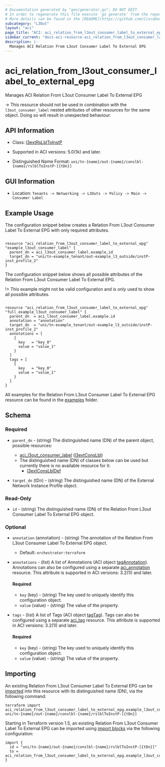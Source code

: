 ```yaml
---
# Documentation generated by "gen/generator.go"; DO NOT EDIT.
# In order to regenerate this file execute `go generate` from the repository root.
# More details can be found in the [README](https://github.com/CiscoDevNet/terraform-provider-aci/blob/master/README.md).
subcategory: "L3Out"
layout: "aci"
page_title: "ACI: aci_relation_from_l3out_consumer_label_to_external_epg"
sidebar_current: "docs-aci-resource-aci_relation_from_l3out_consumer_label_to_external_epg"
description: |-
  Manages ACI Relation From L3out Consumer Label To External EPG
---
```


# aci_relation_from_l3out_consumer_label_to_external_epg #

Manages ACI Relation From L3out Consumer Label To External EPG

  -> This resource should not be used in combination with the `l3out_consumer_label` nested attributes of other resources for the same object. Doing so will result in unexpected behaviour.


## API Information ##

* Class: [l3extRsLblToInstP](https://pubhub.devnetcloud.com/media/model-doc-latest/docs/app/index.html#/objects/l3extRsLblToInstP/overview)

* Supported in ACI versions: 5.0(1k) and later.

* Distinguished Name Format: `uni/tn-{name}/out-{name}/conslbl-{name}/rslblToInstP-[{tDn}]`

## GUI Information ##

* Location: `Tenants -> Networking -> L3Outs -> Policy -> Main -> Consumer Label`

## Example Usage ##

The configuration snippet below creates a Relation From L3out Consumer Label To External EPG with only required attributes.

```hcl

resource "aci_relation_from_l3out_consumer_label_to_external_epg" "example_l3out_consumer_label" {
  parent_dn = aci_l3out_consumer_label.example.id
  target_dn = "uni/tn-example_tenant/out-example_l3_outside/instP-inst_profile_2"
}

```
The configuration snippet below shows all possible attributes of the Relation From L3out Consumer Label To External EPG.

!> This example might not be valid configuration and is only used to show all possible attributes.

```hcl

resource "aci_relation_from_l3out_consumer_label_to_external_epg" "full_example_l3out_consumer_label" {
  parent_dn  = aci_l3out_consumer_label.example.id
  annotation = "annotation"
  target_dn  = "uni/tn-example_tenant/out-example_l3_outside/instP-inst_profile_2"
  annotations = [
    {
      key   = "key_0"
      value = "value_1"
    }
  ]
  tags = [
    {
      key   = "key_0"
      value = "value_1"
    }
  ]
}

```

All examples for the Relation From L3out Consumer Label To External EPG resource can be found in the [examples](https://github.com/CiscoDevNet/terraform-provider-aci/tree/master/examples/resources/aci_relation_from_l3out_consumer_label_to_external_epg) folder.

## Schema ##

### Required ###

* `parent_dn` - (string) The distinguished name (DN) of the parent object, possible resources:
  - [aci_l3out_consumer_label](https://registry.terraform.io/providers/CiscoDevNet/aci/latest/docs/resources/l3out_consumer_label) ([l3extConsLbl](https://pubhub.devnetcloud.com/media/model-doc-latest/docs/app/index.html#/objects/l3extConsLbl/overview))
  - The distinguished name (DN) of classes below can be used but currently there is no available resource for it:
    - [l3extConsLblDef](https://pubhub.devnetcloud.com/media/model-doc-latest/docs/app/index.html#/objects/l3extConsLblDef/overview)

* `target_dn` (tDn) - (string) The distinguished name (DN) of the External Network Instance Profile object.

### Read-Only ###

* `id` - (string) The distinguished name (DN) of the Relation From L3out Consumer Label To External EPG object.

### Optional ###
  
* `annotation` (annotation) - (string) The annotation of the Relation From L3out Consumer Label To External EPG object.
  - Default: `orchestrator:terraform`

* `annotations` - (list) A list of Annotations (ACI object [tagAnnotation](https://pubhub.devnetcloud.com/media/model-doc-latest/docs/app/index.html#/objects/tagAnnotation/overview)). Annotations can also be configured using a separate [aci_annotation](https://registry.terraform.io/providers/CiscoDevNet/aci/latest/docs/resources/annotation) resource. This attribute is supported in ACI versions: 3.2(1l) and later.
  
  #### Required ####
  
  * `key` (key) - (string) The key used to uniquely identify this configuration object.
  * `value` (value) - (string) The value of the property.

* `tags` - (list) A list of Tags (ACI object [tagTag](https://pubhub.devnetcloud.com/media/model-doc-latest/docs/app/index.html#/objects/tagTag/overview)). Tags can also be configured using a separate [aci_tag](https://registry.terraform.io/providers/CiscoDevNet/aci/latest/docs/resources/tag) resource. This attribute is supported in ACI versions: 3.2(1l) and later.
  
  #### Required ####
  
  * `key` (key) - (string) The key used to uniquely identify this configuration object.
  * `value` (value) - (string) The value of the property.

## Importing

An existing Relation From L3out Consumer Label To External EPG can be [imported](https://www.terraform.io/docs/import/index.html) into this resource with its distinguished name (DN), via the following command:

```
terraform import aci_relation_from_l3out_consumer_label_to_external_epg.example_l3out_consumer_label uni/tn-{name}/out-{name}/conslbl-{name}/rslblToInstP-[{tDn}]
```

Starting in Terraform version 1.5, an existing Relation From L3out Consumer Label To External EPG can be imported
using [import blocks](https://developer.hashicorp.com/terraform/language/import) via the following configuration:

```
import {
  id = "uni/tn-{name}/out-{name}/conslbl-{name}/rslblToInstP-[{tDn}]"
  to = aci_relation_from_l3out_consumer_label_to_external_epg.example_l3out_consumer_label
}
```
